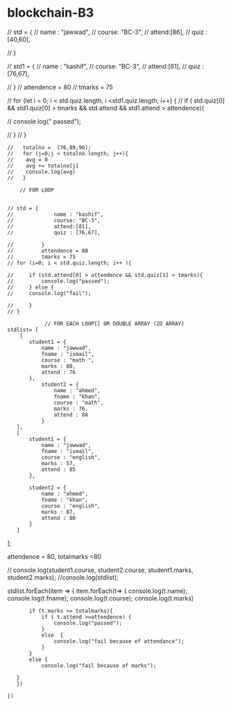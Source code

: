 # blockchain-B3
   
//     std = {
//         name : "jawwad",
//         course: "BC-3",
//         attend:[86],
//         quiz : [40,60],
   
//     }

//     std1 = {
//         name : "kashif",
//         course: "BC-3",
//         attend:[81],
//         quiz : [76,67],
   
//     }
//     attendence = 80
//     tmarks = 75

//     for (let i = 0; i < std.quiz.length, i <std1.quiz.length; i++) {
//         if ( std.quiz[0] && std1.quiz[0] > tmarks &&  std.attend && std1.attend > attendence){

//     console.log(" passed");
            
//         }
//     }
      

    
    
    //   totalno =  [76,89,90];
    //   for (j=0;j < totalno.length; j++){
    //    avg = 0
    //    avg += totalno[j]
    //    console.log(avg) 
    //   }
    
        // FOR LOOP 


    // std = {
    //             name : "kashif",
    //             course: "BC-3",
    //             attend:[81],
    //             quiz : [76,67],
           
    //         }
    //         attendence = 80
    //         tmarks = 75
    // for (i=0; i < std.quiz.length; i++ ){
    
    //     if (std.attend[0] > attendence && std.quiz[1] > tmarks){
    //         console.log("passed");
    //     } else {
    //     console.log("fail");
    
    //     }
    // }
    
                // FOR EACH LOOP[] OR DOUBLE ARRAY (2D ARRAY)
    stdlist= [  
        [
           student1 = {
               name : "jawwad",
               fname : "ismail",
               course : "math ",
               marks : 80,
               attend : 76
           },
               student2 = {
                   name : "ahmed",
                   fname : "khan",
                   course : "math",
                   marks : 76,
                   attend : 88
               }
       ],
       [
           student1 = {
               name : "jawwad",
               fname : "ismail",
               course : "english",
               marks : 57,
               attend : 85
           },
   
           student2 = {
               name : "ahmed",
               fname : "khan",
               course : "english",
               marks : 87,
               attend : 80
           }
       ]
   ];
       
   
   attendence = 80,
   totalmarks =80
   
   //  console.log(student1.course, student2.course, student1.marks, student2.marks);
   //console.log(stdlist); 
   
   stdlist.forEach(item => {
       item.forEach(t=> {
           console.log(t.name);
           console.log(t.fname);
           console.log(t.course);
           console.log(t.marks)
   
           if (t.marks >= totalmarks){
               if ( t.attend >=attendence) {
                   console.log("passed");
               }
               else  {
                   console.log("fail because of attendance");
               }
           }
           else {
               console.log("fail because of marks");
           
       }
       })
                 
    })
